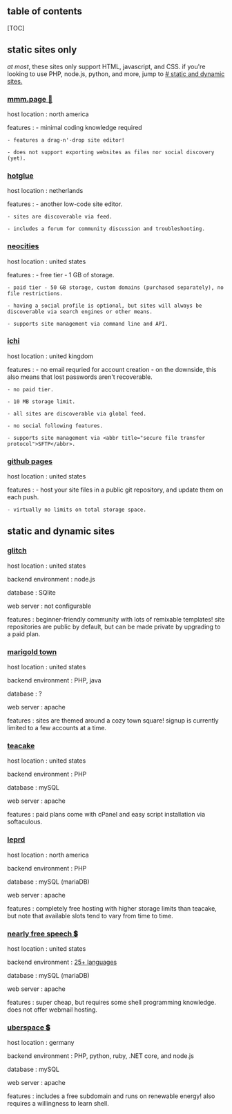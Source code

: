 <section>

<h2>table of contents</h2>

[TOC]

</section>

<section>

## static sites only

*at most*, these sites only support HTML, javascript, and CSS. if you're looking to use PHP, node.js, python, and more, jump to [# static and dynamic sites.](/resources/webdev/site-hosts#static-and-dynamic-sites)

### [mmm.page 👑](https://build.mmm.page/)

host location
:   north america

features
:   - minimal coding knowledge required

    - features a drag-n'-drop site editor!

    - does not support exporting websites as files nor social discovery (yet).

### [hotglue](https://hotglue.me/)

host location
:   netherlands

features
:   - another low-code site editor.

    - sites are discoverable via feed.

    - includes a forum for community discussion and troubleshooting.

### [neocities](https://neocities.org/)

host location
:   united states

features
:   - free tier - 1 GB of storage.

    - paid tier - 50 GB storage, custom domains (purchased separately), no file restrictions.

    - having a social profile is optional, but sites will always be discoverable via search engines or other means.

    - supports site management via command line and API.

### [ichi](https://ichi.city/)

host location
:   united kingdom

features
:   - no email requried for account creation - on the downside, this also means that lost passwords aren't recoverable.

    - no paid tier.

    - 10 MB storage limit.

    - all sites are discoverable via global feed.

    - no social following features.

    - supports site management via <abbr title="secure file transfer protocol">SFTP</abbr>.

### [github pages](https://pages.github.com/)

host location
:   united states

features
:   - host your site files in a public git repository, and update them on each push.

    - virtually no limits on total storage space.


</section>

<section>

## static and dynamic sites

### [glitch](https://glitch.com/)

host location
:   united states

backend environment
:   node.js

database
:   SQlite

web server
:   not configurable

features
:   beginner-friendly community with lots of remixable templates! site repositories are public by default, but can be made private by upgrading to a paid plan.

### [marigold town](https://marigold.town/)

host location
:   united states

backend environment
:   PHP, java

database
:   ?

web server
:   apache

features
:   sites are themed around a cozy town square! signup is currently limited to a few accounts at a time.

### [teacake](https://teacake.org/)

host location
:   united states

backend environment
:   PHP

database
:   mySQL

web server
:   apache

features
:   paid plans come with cPanel and easy script installation via softaculous.

### [leprd](https://leprd.space/)

host location
:   north america

backend environment
:   PHP

database
:   mySQL (mariaDB)

web server
:   apache

features
:   completely free hosting with higher storage limits than teacake, but note that available slots tend to vary from time to time.

### [nearly free speech 💲](https://www.nearlyfreespeech.net/)

host location
:   united states

backend environment
:   [25+ languages](https://2023q3.nfshost.com/)

database
:   mySQL (mariaDB)

web server
:   apache

features
:   super cheap, but requires some shell programming knowledge. does not offer webmail hosting.

### [uberspace 💲](https://uberspace.de/en/)

host location
:   germany

backend environment
:   PHP, python, ruby, .NET core, and node.js

database
:   mySQL

web server
:   apache

features
:   includes a free subdomain and runs on renewable energy! also requires a willingness to learn shell.

</section>
